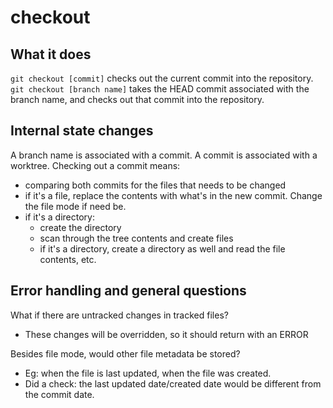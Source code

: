 # checkout

## What it does

`git checkout [commit]` checks out the current commit into the repository.
`git checkout [branch name]` takes the HEAD commit associated with the branch name, and checks out that commit into the repository.

## Internal state changes

A branch name is associated with a commit.
A commit is associated with a worktree.
Checking out a commit means:
- comparing both commits for the files that needs to be changed
- if it's a file, replace the contents with what's in the new commit. Change the file mode if need be.
- if it's a directory:
   - create the directory
   - scan through the tree contents and create files
   - if it's a directory, create a directory as well and read the file contents, etc.

## Error handling and general questions

What if there are untracked changes in tracked files?
- These changes will be overridden, so it should return with an ERROR

Besides file mode, would other file metadata be stored?
- Eg: when the file is last updated, when the file was created.
- Did a check: the last updated date/created date would be different from the commit date.